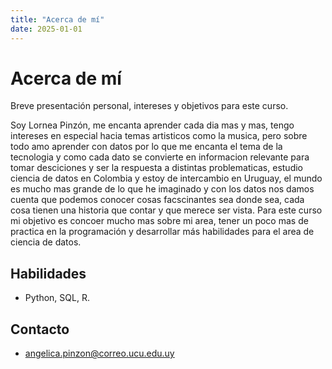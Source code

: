```yaml
---
title: "Acerca de mí"
date: 2025-01-01
---
```


# Acerca de mí

Breve presentación personal, intereses y objetivos para este curso.

Soy Lornea Pinzón, me encanta aprender cada dia mas y mas, tengo intereses en especial hacia temas artisticos como la musica, pero sobre todo amo aprender con datos por lo que me encanta el tema de la tecnologia y como cada dato se convierte en informacion relevante para tomar desciciones y ser la respuesta a distintas problematicas, estudio ciencia de datos en Colombia y estoy de intercambio en Uruguay,  el mundo es mucho mas grande de lo que he imaginado y con los datos nos damos cuenta que podemos conocer cosas facscinantes sea donde sea, cada cosa tienen una historia que contar y que merece ser vista. Para este curso mi objetivo es concoer mucho mas sobre mi area, tener un poco mas de practica en la programación y desarrollar más habilidades para el area de ciencia de datos.


## Habilidades
- Python, SQL, R. 

## Contacto
- angelica.pinzon@correo.ucu.edu.uy
